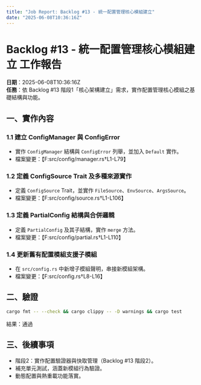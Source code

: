 ```yaml
---
title: "Job Report: Backlog #13 - 統一配置管理核心模組建立"
date: "2025-06-08T10:36:16Z"
---
```


# Backlog #13 - 統一配置管理核心模組建立 工作報告

**日期**：2025-06-08T10:36:16Z  
**任務**：依 Backlog #13 階段1「核心架構建立」需求，實作配置管理核心模組之基礎結構與功能。

## 一、實作內容

### 1.1 建立 ConfigManager 與 ConfigError
- 實作 `ConfigManager` 結構與 `ConfigError` 列舉，並加入 `Default` 實作。
- 檔案變更：【F:src/config/manager.rs†L1-L79】

### 1.2 定義 ConfigSource Trait 及多種來源實作
- 定義 `ConfigSource` Trait，並實作 `FileSource`、`EnvSource`、`ArgsSource`。
- 檔案變更：【F:src/config/source.rs†L1-L106】

### 1.3 定義 PartialConfig 結構與合併邏輯
- 定義 `PartialConfig` 及其子結構，實作 `merge` 方法。
- 檔案變更：【F:src/config/partial.rs†L1-L110】

### 1.4 更新舊有配置模組支援子模組
- 在 `src/config.rs` 中新增子模組聲明，串接新模組架構。
- 檔案變更：【F:src/config.rs†L8-L16】

## 二、驗證

```bash
cargo fmt -- --check && cargo clippy -- -D warnings && cargo test
```

結果：通過

## 三、後續事項

- 階段2：實作配置驗證器與快取管理（Backlog #13 階段2）。
- 補充單元測試，涵蓋新模組行為驗證。
- 動態配置與熱重載功能落實。
